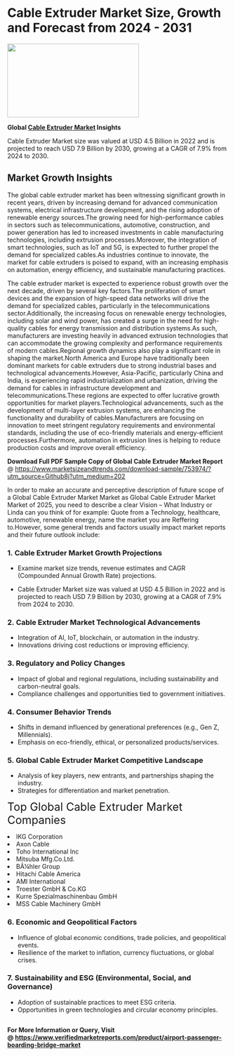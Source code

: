 <H1>Cable Extruder Market Size, Growth and Forecast from 2024 - 2031</H1><img class="aligncenter size-medium wp-image-584254" src="https://thirdeyenews.in/wp-content/uploads/2024/09/Global-Market-Research-300x168.jpeg" alt="" width="300" height="168" /><p><strong>Global&nbsp;<a href="https://www.marketsizeandtrends.com/download-sample/753974/?utm_source=Github8j?utm_medium=202">Cable Extruder Market</a> Insights</strong></p><p>Cable Extruder Market size was valued at USD 4.5 Billion in 2022 and is projected to reach USD 7.9 Billion by 2030, growing at a CAGR of 7.9% from 2024 to 2030.</p><p><h2>Market Growth Insights</h2> <p>The global cable extruder market has been witnessing significant growth in recent years, driven by increasing demand for advanced communication systems, electrical infrastructure development, and the rising adoption of renewable energy sources.The growing need for high-performance cables in sectors such as telecommunications, automotive, construction, and power generation has led to increased investments in cable manufacturing technologies, including extrusion processes.Moreover, the integration of smart technologies, such as IoT and 5G, is expected to further propel the demand for specialized cables.As industries continue to innovate, the market for cable extruders is poised to expand, with an increasing emphasis on automation, energy efficiency, and sustainable manufacturing practices.</p> <p>The cable extruder market is expected to experience robust growth over the next decade, driven by several key factors.The proliferation of smart devices and the expansion of high-speed data networks will drive the demand for specialized cables, particularly in the telecommunications sector.Additionally, the increasing focus on renewable energy technologies, including solar and wind power, has created a surge in the need for high-quality cables for energy transmission and distribution systems.As such, manufacturers are investing heavily in advanced extrusion technologies that can accommodate the growing complexity and performance requirements of modern cables.Regional growth dynamics also play a significant role in shaping the market.North America and Europe have traditionally been dominant markets for cable extruders due to strong industrial bases and technological advancements.However, Asia-Pacific, particularly China and India, is experiencing rapid industrialization and urbanization, driving the demand for cables in infrastructure development and telecommunications.These regions are expected to offer lucrative growth opportunities for market players.Technological advancements, such as the development of multi-layer extrusion systems, are enhancing the functionality and durability of cables.Manufacturers are focusing on innovation to meet stringent regulatory requirements and environmental standards, including the use of eco-friendly materials and energy-efficient processes.Furthermore, automation in extrusion lines is helping to reduce production costs and improve overall efficiency.</p><p><span class=""><strong>Download Full PDF Sample Copy of Global Cable Extruder Market Report</strong> @ <a href="https://www.marketsizeandtrends.com/download-sample/753974/?utm_source=Github8j?utm_medium=202" target="_blank">https://www.marketsizeandtrends.com/download-sample/753974/?utm_source=Github8j?utm_medium=202</a></span></p><p>In order to make an accurate and perceptive description of future scope of a Global&nbsp;Cable Extruder Market Market as Global&nbsp;Cable Extruder Market Market of 2025, you need to describe a clear Vision &ndash; What Industry or Linda can you think of for example: Quote from a Technology, healthcare, automotive, renewable energy, name the market you are Reffering to.However, some general trends and factors usually impact market reports and their future outlook include:</p><h3>1.&nbsp;<strong>Cable Extruder Market Growth Projections</strong></h3><ul><li>Examine market size trends, revenue estimates and CAGR (Compounded Annual Growth Rate) projections.</li><li><p>Cable Extruder Market size was valued at USD 4.5 Billion in 2022 and is projected to reach USD 7.9 Billion by 2030, growing at a CAGR of 7.9% from 2024 to 2030.</p></li></ul><h3>2.&nbsp;<strong>Cable Extruder Market Technological Advancements</strong></h3><ul><li>Integration of AI, IoT, blockchain, or automation in the industry.</li><li>Innovations driving cost reductions or improving efficiency.</li></ul><h3>3.&nbsp;<strong>Regulatory and Policy Changes</strong></h3><ul><li>Impact of global and regional regulations, including sustainability and carbon-neutral goals.</li><li>Compliance challenges and opportunities tied to government initiatives.</li></ul><h3>4.&nbsp;<strong>Consumer Behavior Trends</strong></h3><ul><li>Shifts in demand influenced by generational preferences (e.g., Gen Z, Millennials).</li><li>Emphasis on eco-friendly, ethical, or personalized products/services.</li></ul><h3>5.&nbsp;<strong>Global Cable Extruder Market Competitive Landscape</strong></h3><ul><li>Analysis of key players, new entrants, and partnerships shaping the industry.</li><li>Strategies for differentiation and market penetration.</li></ul><p data-pm-slice="1 1 []"><span style="color: inherit; font-family: inherit; font-size: 25px;">Top Global Cable Extruder Market Companies</span></p><div class="" data-test-id=""><p><li>IKG Corporation</li><li> Axon Cable</li><li> Toho International Inc</li><li> Mitsuba Mfg.Co.Ltd.</li><li> BÃ¼hler Group</li><li> Hitachi Cable America</li><li> AMI International</li><li> Troester GmbH & Co.KG</li><li> Kurre Spezialmaschinenbau GmbH</li><li> MSS Cable Machinery GmbH</li></p></div><h3>6.&nbsp;<strong>Economic and Geopolitical Factors</strong></h3><ul><li>Influence of global economic conditions, trade policies, and geopolitical events.</li><li>Resilience of the market to inflation, currency fluctuations, or global crises.</li></ul><h3>7.&nbsp;<strong>Sustainability and ESG (Environmental, Social, and Governance)</strong></h3><ul><li>Adoption of sustainable practices to meet ESG criteria.</li><li>Opportunities in green technologies and circular economy principles.</li></ul><h2><strong style="font-size: 14px;">For More Information or Query, Visit @&nbsp;</strong><a style="background-color: #ffffff; font-size: 14px;" href="https://www.marketsizeandtrends.com/report/cable-extruder-market/" target="_blank">https://www.verifiedmarketreports.com/product/airport-passenger-boarding-bridge-market</a></h2>